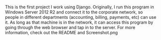This is the first project I work using Django. Originally, I run this program in Windows Server 2012 R2 and connect it to the corporate network, so people in different departments (accounting, billing, payments, etc) can use it. As long as that machine is in the network, it can access this program by going through the web browser and tap in to the server. For more information, check out the README and Screenshot.png
